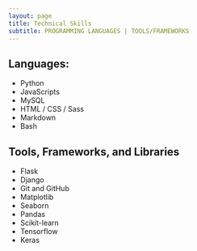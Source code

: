 ```yaml
---
layout: page
title: Technical Skills
subtitle: PROGRAMMING LANGUAGES | TOOLS/FRAMEWORKS
---
```

## Languages:

- Python
- JavaScripts
- MySQL
- HTML / CSS / Sass
- Markdown
- Bash

## Tools, Frameworks, and Libraries

- Flask
- Django
- Git and GitHub
- Matplotlib
- Seaborn
- Pandas
- Scikit-learn
- Tensorflow
- Keras
